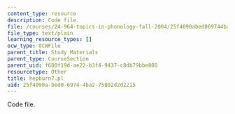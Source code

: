 ```yaml
---
content_type: resource
description: Code file.
file: /courses/24-964-topics-in-phonology-fall-2004/25f4090abed069744ba275802d2d2215_hepburn7.pl
file_type: text/plain
learning_resource_types: []
ocw_type: OCWFile
parent_title: Study Materials
parent_type: CourseSection
parent_uid: f600f19d-ae22-b3f4-9437-c8db79bbe880
resourcetype: Other
title: hepburn7.pl
uid: 25f4090a-bed0-6974-4ba2-75802d2d2215
---
```

Code file.